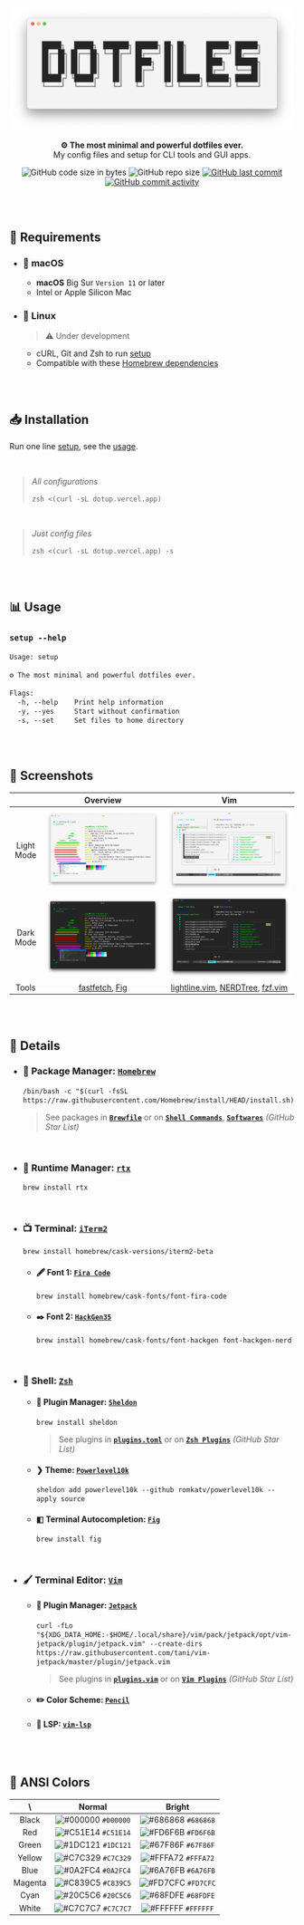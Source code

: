 <br />

<div align="center">

  <picture>
    <source
      srcset="https://raw.githubusercontent.com/5ouma/dotfiles/main/docs/images/header/header-light.png"
      media="(prefers-color-scheme: light)"
    />
    <source
      srcset="https://raw.githubusercontent.com/5ouma/dotfiles/main/docs/images/header/header-dark.png"
      media="(prefers-color-scheme: dark)"
    />
    <img width=500px alt="header" src="https://raw.githubusercontent.com/5ouma/dotfiles/main/docs/images/header/header-light.png" />
  </picture>

**⚙ The most minimal and powerful dotfiles ever.** <br />
My config files and setup for CLI tools and GUI apps.

![GitHub code size in bytes](https://img.shields.io/github/languages/code-size/5ouma/dotfiles?style=flat-square)
![GitHub repo size](https://img.shields.io/github/repo-size/5ouma/dotfiles?style=flat-square)
[![GitHub last commit](https://img.shields.io/github/last-commit/5ouma/dotfiles?style=flat-square)](https://github.com/5ouma/dotfiles/commit/HEAD)
[![GitHub commit activity](https://img.shields.io/github/commit-activity/m/5ouma/dotfiles?style=flat-square)](https://github.com/5ouma/dotfiles/commits/main)

</div>

<br /><br />

## 🔐 Requirements

- ### 🍎 macOS
  - **macOS** Big Sur `Version 11` or later
  - Intel or Apple Silicon Mac
- ### 🐧 Linux
  > ⚠️ Under development
  - cURL, Git and Zsh to run [setup](../setup)
  - Compatible with these [Homebrew dependencies](https://docs.brew.sh/Homebrew-on-Linux#requirements)

<br /><br />

## 📥 Installation

Run one line [setup](../setup), see the [usage](#-usage).

<br />

> _All configurations_
>
> ```shell
> zsh <(curl -sL dotup.vercel.app)
> ```

<br />

> _Just config files_
>
> ```shell
> zsh <(curl -sL dotup.vercel.app) -s
> ```

<br /><br />

## 📊 Usage

### `setup --help`

```
Usage: setup

⚙️ The most minimal and powerful dotfiles ever.

Flags:
  -h, --help    Print help information
  -y, --yes     Start without confirmation
  -s, --set     Set files to home directory
```

<br /><br />

## 🌄 Screenshots

|            |                           Overview                           |                        Vim                         |
| :--------: | :----------------------------------------------------------: | :------------------------------------------------: |
| Light Mode | ![Overview - Light](./images/screenshots/light/overview.png) | ![Vim - Light](./images/screenshots/light/vim.png) |
| Dark Mode  |  ![Overview - Dark](./images/screenshots/dark/overview.png)  |  ![Vim - Dark](./images/screenshots/dark/vim.png)  |
|   Tools    |                      [fastfetch], [Fig]                      |       [lightline.vim], [NERDTree], [fzf.vim]       |

[fastfetch]: https://github.com/fastfetch-cli/fastfetch
[Fig]: https://fig.io
[lightline.vim]: https://github.com/itchyny/lightline.vim
[NERDTree]: https://github.com/preservim/nerdtree
[fzf.vim]: https://github.com/junegunn/fzf.vim

<br /><br />

## 📝 Details

- ### 🍺 Package Manager: [`Homebrew`](https://brew.sh)

  ```shell
  /bin/bash -c "$(curl -fsSL https://raw.githubusercontent.com/Homebrew/install/HEAD/install.sh)"
  ```

  > See packages in **[`Brewfile`](../datas/Brewfile)** or on **[`Shell Commands`](https://github.com/stars/5ouma/lists/shell-commands)**, **[`Softwares`](https://github.com/stars/5ouma/lists/softwares)** _(GitHub Star List)_

<br />

- ### 📼 Runtime Manager: [`rtx`](https://github.com/jdxcode/rtx)

  ```shell
  brew install rtx
  ```

<br />

- ### 📺 Terminal: [`iTerm2`](https://iterm2.com)

  ```shell
  brew install homebrew/cask-versions/iterm2-beta
  ```

  - #### 🖋 Font 1: [`Fira Code`](https://github.com/tonsky/FiraCode)

    ```shell
    brew install homebrew/cask-fonts/font-fira-code
    ```

  - #### ✒️ Font 2: [`HackGen35`](https://github.com/yuru7/hackgen)

    ```shell
    brew install homebrew/cask-fonts/font-hackgen font-hackgen-nerd
    ```

<br />

- ### 🐚 Shell: [`Zsh`](https://zsh.org)

  - #### 🔌 Plugin Manager: [`Sheldon`](https://github.com/rossmacarthur/sheldon)

    ```shell
    brew install sheldon
    ```

    > See plugins in **[`plugins.toml`](../packages/sheldon/.config/sheldon/plugins.toml)** or on **[`Zsh Plugins`](https://github.com/stars/5ouma/lists/zsh-plugins)** _(GitHub Star List)_

  - #### ❯ Theme: [`Powerlevel10k`](https://github.com/romkatv/powerlevel10k)

    ```shell
    sheldon add powerlevel10k --github romkatv/powerlevel10k --apply source
    ```

  - #### ◧ Terminal Autocompletion: [`Fig`](https://fig.io)

    ```shell
    brew install fig
    ```

<br />

- ### 🖌 Terminal Editor: [`Vim`](https://www.vim.org)

  - #### 🚀 Plugin Manager: [`Jetpack`](https://github.com/5ouma/vim-jetpack)

    ```shell
    curl -fLo "${XDG_DATA_HOME:-$HOME/.local/share}/vim/pack/jetpack/opt/vim-jetpack/plugin/jetpack.vim" --create-dirs https://raw.githubusercontent.com/tani/vim-jetpack/master/plugin/jetpack.vim
    ```

    > See plugins in **[`plugins.vim`](../packages/vim/.config/vim/plugins.vim)** or on **[`Vim Plugins`](https://github.com/stars/5ouma/lists/vim-plugins)** _(GitHub Star List)_

  - #### ✏️ Color Scheme: [`Pencil`](https://github.com/5ouma/vim-colors-pencil)

  - #### 💾 LSP: [`vim-lsp`](https://github.com/prabirshrestha/vim-lsp)

<br /><br />

## 🎨 ANSI Colors

|   \     |                                 Normal                                 |                                 Bright                                 |
| :-----: | :--------------------------------------------------------------------: | :--------------------------------------------------------------------: |
|  Black  | ![#000000](https://via.placeholder.com/15/000000/000000.png) `#000000` | ![#686868](https://via.placeholder.com/15/686868/686868.png) `#686868` |
|   Red   | ![#C51E14](https://via.placeholder.com/15/C51E14/C51E14.png) `#C51E14` | ![#FD6F6B](https://via.placeholder.com/15/FD6F6B/FD6F6B.png) `#FD6F6B` |
|  Green  | ![#1DC121](https://via.placeholder.com/15/1DC121/1DC121.png) `#1DC121` | ![#67F86F](https://via.placeholder.com/15/67F86F/67F86F.png) `#67F86F` |
| Yellow  | ![#C7C329](https://via.placeholder.com/15/C7C329/C7C329.png) `#C7C329` | ![#FFFA72](https://via.placeholder.com/15/FFFA72/FFFA72.png) `#FFFA72` |
|  Blue   | ![#0A2FC4](https://via.placeholder.com/15/0A2FC4/0A2FC4.png) `#0A2FC4` | ![#6A76FB](https://via.placeholder.com/15/6A76FB/6A76FB.png) `#6A76FB` |
| Magenta | ![#C839C5](https://via.placeholder.com/15/C839C5/C839C5.png) `#C839C5` | ![#FD7CFC](https://via.placeholder.com/15/FD7CFC/FD7CFC.png) `#FD7CFC` |
|  Cyan   | ![#20C5C6](https://via.placeholder.com/15/20C5C6/20C5C6.png) `#20C5C6` | ![#68FDFE](https://via.placeholder.com/15/68FDFE/68FDFE.png) `#68FDFE` |
|  White  | ![#C7C7C7](https://via.placeholder.com/15/C7C7C7/C7C7C7.png) `#C7C7C7` | ![#FFFFFF](https://via.placeholder.com/15/FFFFFF/FFFFFF.png) `#FFFFFF` |
